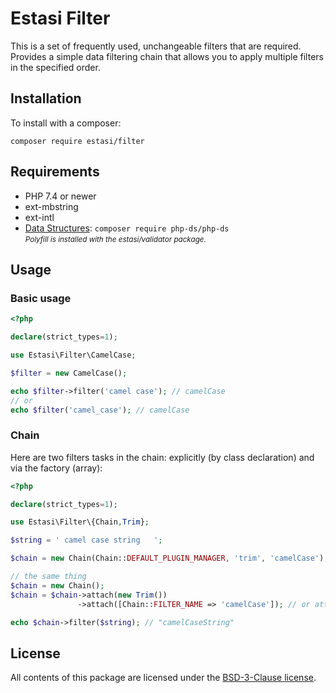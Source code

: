 # Estasi Filter

This is a set of frequently used, unchangeable filters that are required.
Provides a simple data filtering chain that allows you to apply multiple filters in the specified order.

## Installation
To install with a composer:
```
composer require estasi/filter
```

## Requirements
- PHP 7.4 or newer
- ext-mbstring
- ext-intl
- [Data Structures](https://github.com/php-ds/polyfill): 
    `composer require php-ds/php-ds`
    <br><small><i>Polyfill is installed with the estasi/validator package.</i></small>


## Usage

### Basic usage
```php
<?php

declare(strict_types=1);

use Estasi\Filter\CamelCase;

$filter = new CamelCase();

echo $filter->filter('camel case'); // camelCase
// or 
echo $filter('camel_case'); // camelCase
```
### Chain
Here are two filters tasks in the chain: explicitly (by class declaration) and via the factory (array):
```php
<?php

declare(strict_types=1);

use Estasi\Filter\{Chain,Trim};

$string = ' camel case string   ';

$chain = new Chain(Chain::DEFAULT_PLUGIN_MANAGER, 'trim', 'camelCase');

// the same thing
$chain = new Chain();
$chain = $chain->attach(new Trim())
               ->attach([Chain::FILTER_NAME => 'camelCase']); // or attach('camelCase')

echo $chain->filter($string); // "camelCaseString"
```

## License
All contents of this package are licensed under the [BSD-3-Clause license](https://github.com/estasi/filter/blob/master/LICENSE.md).